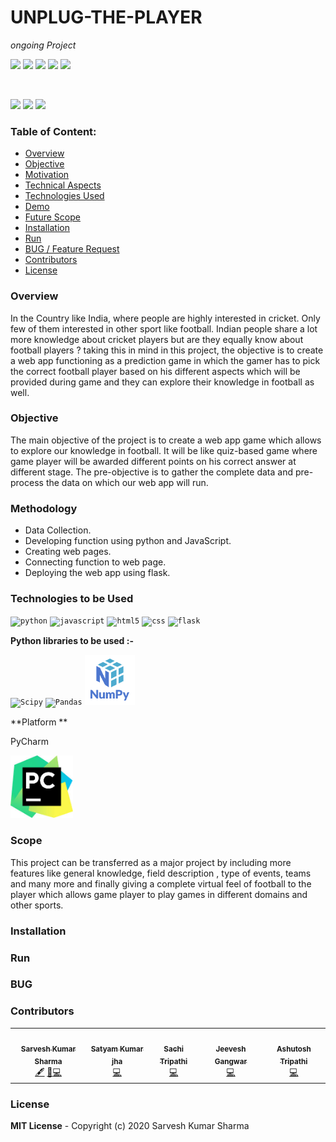 # UNPLUG-THE-PLAYER

_ongoing Project_

   ![](https://img.shields.io/badge/python-3.6|3.7-FFFC00?style=flat-circle&logo=python&logoColor=309698)
   ![](https://img.shields.io/github/license/shsarv/UNPLUG-THE-PLAYER?style=flat-circle)
   ![](https://img.shields.io/badge/build-flask1.1.1-blue?style=flat-circle&logo=flask&logoColor=white)
   ![](https://img.shields.io/github/issues-pr-closed/shsarv/UNPLUG-THE-PLAYER?style=flat-circle)
   ![](https://img.shields.io/github/issues-pr/shsarv/UNPLUG-THE-PLAYER?style=flat-circle)
   
   
   <br>
   
   ![](https://img.shields.io/github/repo-size/shsarv/UNPLUG-THE-PLAYER?color=e02c73&style=flat-square)
   ![](https://img.shields.io/tokei/lines/github/shsarv/UNPLUG-THE-PLAYER?color=orange&logoColor=blue&style=flat-square)
    ![](https://img.shields.io/github/languages/top/shsarv/UNPLUG-THE-PLAYER?color=blueviolet&style=flat-square)

### Table of Content:


* [Overview]()
* [Objective]()
* [Motivation]()
* [Technical Aspects]()
* [Technologies Used]()
* [Demo]()
* [Future Scope]()
* [Installation]()
* [Run]()
* [BUG / Feature Request]()
* [Contributors]()
* [License]()




### Overview

In the Country like India, where people are highly interested in cricket. Only few of them interested in other sport like football. Indian people share a lot more knowledge about cricket players but are they equally know about football players ? taking this in mind in this project, the objective is to create a web app functioning as a prediction game in which the gamer has to pick the correct football player based on his different aspects which will be provided during game and they can explore their knowledge in football as well.

### Objective

The main objective of the project is to create a web app game which allows to explore our knowledge in football. It will be like quiz-based game where game player will be awarded different points on his correct answer at different stage. The pre-objective is to gather the complete data and pre-process the data on which our web app will run.

### Methodology

- Data Collection.
- Developing function using python and JavaScript.
- Creating web pages.
- Connecting function to web page.
- Deploying the web app using flask.

### Technologies to be Used


<code><img height="90" src="https://devicons.github.io/devicon/devicon.git/icons/python/python-original.svg" title="python"></code>
<code><img height="90" src="https://devicons.github.io/devicon/devicon.git/icons/javascript/javascript-original.svg" title="javascript"></code>
<code><img height="90" src="https://devicons.github.io/devicon/devicon.git/icons/html5/html5-original-wordmark.svg" title="html5"></code>
<code><img height="90" src="https://devicons.github.io/devicon/devicon.git/icons/css3/css3-original-wordmark.svg" title="css"></code>
<code><img height="90" src="https://www.vectorlogo.zone/logos/pocoo_flask/pocoo_flask-icon.svg" title="flask"></code>

<!--1. HTML
2. CSS
3. JavaScript
4. Flask
5. Python -->

**Python libraries to be used :-**


<code><img height="80" src="https://www.fullstackpython.com/img/logos/scipy.png" title="Scipy"></code>
<code><img height="80" src="https://camo.githubusercontent.com/5cb734f6fc37f645dc900e35559c60d91cc6b550/68747470733a2f2f6465762e70616e6461732e696f2f7374617469632f696d672f70616e6461732e737667" title="Pandas"></code>
<code><img height="80" src="https://raw.githubusercontent.com/shsarv/shsarv/master/re/numpy.png" title="Numpy"></code>



**Platform **

PyCharm


<code><img height="100" src="https://raw.githubusercontent.com/shsarv/shsarv/master/re/pycharm.jpg" title="Pycharm"></code>


### Scope 

This project can be transferred as a major project by including more features like general knowledge, field description , type of events, teams and many more and finally giving a complete virtual feel of football to the player which allows game player to play games in different domains and other sports.


### Installation


### Run


### BUG


### Contributors

<table>
  <tr>
    <td align="center"><a href="https://github.com/shsarv"><img src="https://avatars2.githubusercontent.com/u/55739302?s=400&u=1e7714cb1cbe3437a527a877486c94611f0e7ab0&v=4" width="100px;" alt=""/><br /><sub><b>Sarvesh Kumar Sharma</b></sub></a><br /><a href="#" title="Content">🖋</a> <a href="https://github.com/shsarv/UNPLUG-THE-PLAYER/commits?author=shsarv" title="Documentation">📖</a><a href="https://github.com/shsarv/UNPLUG-THE-PLAYER/commits?author=shsarv" title="Code">💻</a></td>
   <td align="center"><a href="https://github.com/satyamjha1710"><img src="https://avatars1.githubusercontent.com/u/61418608?s=400&v=4" width="100px;" alt=""/><br /><sub><b>Satyam Kumar jha</b></sub></a><br /><a href="https://github.com/shsarv/UNPLUG-THE-PLAYER/commits?author=satyamjha1710" title="Code">💻</a></td>
    <td align="center"><a href="https://github.com/sachi42"><img src="https://media-exp1.licdn.com/dms/image/C5603AQGLYgAuch85sQ/profile-displayphoto-shrink_400_400/0?e=1608163200&v=beta&t=owDq8APH_6iVYtu1g4i3pdEis3vKN6EcfOqMoc-TpXk" width="100px;" alt=""/><br /><sub><b>Sachi Tripathi</b></sub></a><br /><a href="https://github.com/shsarv/UNPLUG-THE-PLAYER/commits?author=sachi42" title="Code">💻</a></td>
    <td align="center"><a href=https://github.com/jeeveshgangw"><img src="https://media-exp1.licdn.com/dms/image/C5103AQELSMJj73lX6A/profile-displayphoto-shrink_400_400/0?e=1608163200&v=beta&t=UUR4lT_W1fA0OXz-_Pw2dwD4czAkB9pXgh7IHu30g4g" width="100px;" alt=""/><br /><sub><b>Jeevesh Gangwar</b></sub></a><br /><a href="https://github.com/shsarv/UNPLUG-THE-PLAYER/commits?author=jeeveshgangw" title="Code">💻</a></td>
     <td align="center"><a href="https://github.com/ashu-tripathi"><img src="https://avatars3.githubusercontent.com/u/54040025?s=460&u=9969e2722257bb7dda216d5d086e0c51670e34f4&v=4" width="100px;" alt=""/><br /><sub><b>Ashutosh Tripathi</b></sub></a><br /><a href="https://github.com/shsarv/UNPLUG-THE-PLAYER/commits?author=ashu-tripathi" title="Code">💻</a></td>
   
   <tr>
    <table>

### License

**MIT License** - Copyright (c) 2020 Sarvesh Kumar Sharma
